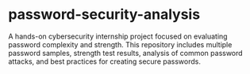 # password-security-analysis
A hands-on cybersecurity internship project focused on evaluating password complexity and strength. This repository includes multiple password samples, strength test results, analysis of common password attacks, and best practices for creating secure passwords.
